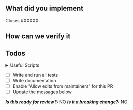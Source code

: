 <!-- Please fill out THE WHOLE PR TEMPLATE. Otherwise we probably have to close the PR due to missing information -->

## What did you implement

<!-- Briefly describe the scope of your PR -->

Closes #XXXXX

## How can we verify it

<!-- A copy-and-pasteable `serverless.yml` file with optional steps to verify the implementation -->

## Todos

<details>
<summary>Useful Scripts</summary>
<!-- You might want to use the following scripts to streamline your development workflow -->

- `npm run test:ci` --> Run all validation checks on proposed changes
- `npm run lint:updated` --> Lint all the updated files
- `npm run lint:fix` --> Automatically fix lint problems (if possible)
- `npm run prettier-check:updated` --> Check if updated files adhere to Prettier config
- `npm run prettify-updated` --> Prettify all the updated files

</details>

- [ ] Write and run all tests
- [ ] Write documentation
- [ ] Enable "Allow edits from maintainers" for this PR
- [ ] Update the messages below

**_Is this ready for review?:_** NO
**_Is it a breaking change?:_** NO
